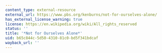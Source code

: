 ```yaml
---
content_type: external-resource
external_url: https://www.pbs.org/kenburns/not-for-ourselves-alone/
has_external_license_warning: true
license: https://en.wikipedia.org/wiki/All_rights_reserved
status: ''
title: '*Not for Ourselves Alone*'
uid: b65c844c-5d50-4310-81c0-bd5f341bdcaf
wayback_url: ''
---
```

